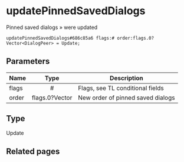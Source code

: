 # updatePinnedSavedDialogs
Pinned saved dialogs » were updated

```
updatePinnedSavedDialogs#686c85a6 flags:# order:flags.0?Vector<DialogPeer> = Update;
```

## Parameters
| Name | Type | Description |
| ---- | :----: | ----------- |
| flags | # | Flags, see TL conditional fields |
| order | flags.0?Vector<DialogPeer> | New order of pinned saved dialogs |


## Type
Update

## Related pages
